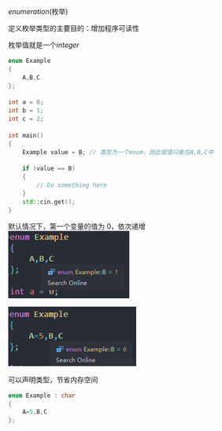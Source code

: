 _enumeration_(枚举)

定义枚举类型的主要目的：增加程序可读性

枚举值就是一个*integer*

```cpp
enum Example
{
	A,B,C
};

int a = 0;
int b = 1;
int c = 2;

int main()
{
	Example value = B; // 类型为一个enum，因此赋值只能在A,B,C中

	if (value == B)
	{
		// Do something here
	}
	std::cin.get();
}
```

默认情况下，第一个变量的值为 0，依次递增
![](./storage%20bag/Pasted%20image%2020230703095443.png)

![](./storage%20bag/Pasted%20image%2020230703095529.png)

可以声明类型，节省内存空间

```cpp
enum Example : char
{
	A=5,B,C
};
```
